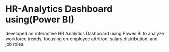 # HR-Analytics Dashboard using(Power BI)
developed an interactive HR Analytics Dashboard using Power BI to analyze workforce trends, focusing on employee attrition, salary distribution, and job roles. 
